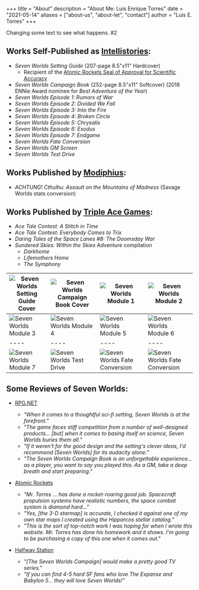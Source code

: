 +++
title = "About"
description = "About Me: Luis Enrique Torres"
date = "2021-05-14"
aliases = ["about-us", "about-let", "contact"]
author = "Luis E. Torres"
+++



Changing some text to see what happens. #2


## Works Self-Published as [Intellistories](http://www.sevenworldsrpg.com):
* _Seven Worlds Setting Guide_ (207-page 8.5"x11" Hardcover)
    * Recipient of the [Atomic Rockets Seal of Approval for Scientific Accuracy](http://www.projectrho.com/public_html/rocket/sealofapproval.php#sevenworlds)
* _Seven Worlds Campaign Book_ (252-page 8.5"x11" Softcover) (2018 ENNie Award nominee for _Best Adventure of the Year_)
* _Seven Worlds Episode 1: Rumors of War_
* _Seven Worlds Episode 2: Divided We Fall_
* _Seven Worlds Episode 3: Into the Fire_
* _Seven Worlds Episode 4: Broken Circle_
* _Seven Worlds Episode 5: Chrysalis_
* _Seven Worlds Episode 6: Exodus_
* _Seven Worlds Episode 7: Endgame_
* _Seven Worlds Fate Conversion_
* _Seven Worlds GM Screen_
* _Seven Worlds Test Drive_

## Works Published by [Modiphius](https://www.modiphius.com):
* _ACHTUNG! Cthulhu: Assault on the Mountains of Madness_ (Savage Worlds stats conversion)

## Works Published by [Triple Ace Games](http://www.tripleacegames.com/ace-tales/):
* _Ace Tale Contest: A Stitch in Time_
* _Ace Tale Contest: Everybody Comes to Trix_
* _Daring Tales of the Space Lanes #8: The Doomsday War_
* _Sundered Skies: Within the Skies_ Adventure compilation
    * _Darkhome_
    * _Lifemothers Home_
    * _The Symphony_

![Seven Worlds Setting Guide Cover](/images/7WSettingGuide.jpg) | ![Seven Worlds Campaign Book Cover](/images/7WCampaignBook.jpg) | ![Seven Worlds Module 1](/images/7WModule1.jpg) | ![Seven Worlds Module 2](/images/7WModule2.jpg)
---- | ---- | ---- | ----
![Seven Worlds Module 3](/images/7WModule3.jpg) | ![Seven Worlds Module 4](/images/7WModule4.jpg) | ![Seven Worlds Module 5](/images/7WModule5.jpg) | ![Seven Worlds Module 6](/images/7WModule6.jpg)
---- | ---- | ---- | ----
![Seven Worlds Module 7](/images/7WModule7.jpg) | ![Seven Worlds Test Drive](/images/7WTestDrive.jpg) | ![Seven Worlds Fate Conversion](/images/7WFateConversion.jpg) | ![Seven Worlds Fate Conversion](/images/7WFateConversion.jpg)

## Some Reviews of Seven Worlds:

* [RPG.NET](https://www.rpg.net/reviews/archive/17/17549.phtml)
    * _"When it comes to a thoughtful sci-fi setting, Seven Worlds is at the forefront."_ 
    * _"The game faces stiff competition from a number of well-designed products... [but] when it comes to basing itself on science, Seven Worlds buries them all."_
    * _"If it weren't for the good design and the setting's clever ideas, I'd recommend [Seven Worlds] for its audacity alone."_ 
    * _"The Seven Worlds Campaign Book is an unforgettable experience... as a player, you want to say you played this. As a GM, take a deep breath and start preparing."_

* [Atomic Rockets](http://www.projectrho.com/public_html/rocket/sealofapproval.php#sevenworlds)
    * _"Mr. Torres ... has done a rocket-roaring good job. Spacecraft propulsion systems have realistic numbers, the space combat system is diamond hard..."_
    * _"Yes, [the 3-D starmap] is accurate, I checked it against one of my own star maps I created using the Hipparcos stellar catalog."_
    * _"This is the sort of top-notch work I was hoping for when I wrote this website. Mr. Torres has done his homework and it shows. I'm going to be purchasing a copy of this one when it comes out."_

* [Halfway Station](https://andyslack.wordpress.com/2017/08/05/review-seven-worlds-campaign/)
    * _"[The Seven Worlds Campaign] would make a pretty good TV series."_
    * _"If you can find 4-5 hard SF fans who love The Expanse and Babylon 5... they will love Seven Worlds!"_

